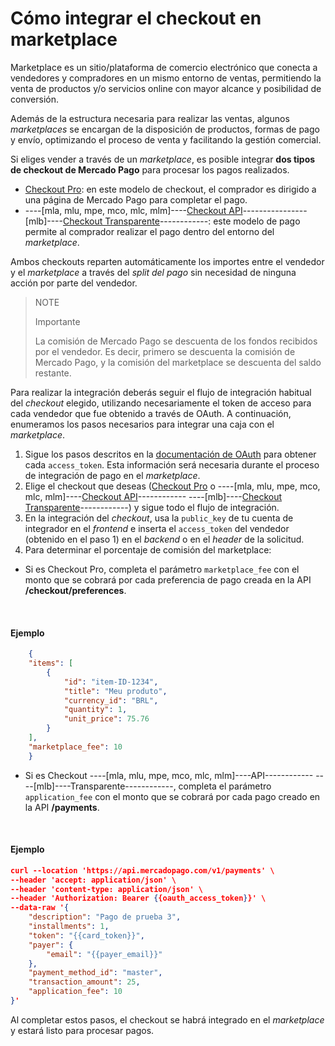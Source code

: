 # Cómo integrar el checkout en marketplace

Marketplace es un sitio/plataforma de comercio electrónico que conecta a vendedores y compradores en un mismo entorno de ventas, permitiendo la venta de productos y/o servicios online con mayor alcance y posibilidad de conversión.

Además de la estructura necesaria para realizar las ventas, algunos _marketplaces_ se encargan de la disposición de productos, formas de pago y envío, optimizando el proceso de venta y facilitando la gestión comercial.

Si eliges vender a través de un _marketplace_, es posible integrar **dos tipos de checkout de Mercado Pago** para procesar los pagos realizados.

* [Checkout Pro](/developers/es/guides/checkout-pro/landing): en este modelo de checkout, el comprador es dirigido a una página de Mercado Pago para completar el pago.
* ----[mla, mlu, mpe, mco, mlc, mlm]----[Checkout API](/developers/es/guides/checkout-api/introduction)----------------[mlb]----[Checkout Transparente](/developers/es/guides/checkout-api/introduction)------------: este modelo de pago permite al comprador realizar el pago dentro del entorno del _marketplace_.

Ambos checkouts reparten automáticamente los importes entre el vendedor y el _marketplace_ a través del _split del pago_ sin necesidad de ninguna acción por parte del vendedor.

> NOTE
>
> Importante
>
> La comisión de Mercado Pago se descuenta de los fondos recibidos por el vendedor. Es decir, primero se descuenta la comisión de Mercado Pago, y la comisión del marketplace se descuenta del saldo restante.

Para realizar la integración deberás seguir el flujo de integración habitual del _checkout_ elegido, utilizando necesariamente el token de acceso para cada vendedor que fue obtenido a través de OAuth. A continuación, enumeramos los pasos necesarios para integrar una caja con el _marketplace_.

1. Sigue los pasos descritos en la [documentación de OAuth](/developers/es/guides/additional-content/security/oauth/introduction) para obtener cada `access_token`. Esta información será necesaria durante el proceso de integración de pago en el _marketplace_.
2. Elige el checkout que deseas ([Checkout Pro](/developers/es/guides/checkout-pro/landing) o ----[mla, mlu, mpe, mco, mlc, mlm]----[Checkout API](/developers/es/guides/checkout-api/introduction)------------ ----[mlb]----[Checkout Transparente](/developers/es/guides/checkout-api/introduction)------------) y sigue todo el flujo de integración.
3. En la integración del _checkout_, usa la `public_key` de tu cuenta de integrador en el _frontend_ e inserta el `access_token` del vendedor (obtenido en el paso 1) en el _backend_ o en el _header_ de la solicitud.
4. Para determinar el porcentaje de comisión del marketplace:

  - Si es Checkout Pro, completa el parámetro `marketplace_fee` con el monto que se cobrará por cada preferencia de pago creada en la API **/checkout/preferences**.

<br>

#### Ejemplo

```json
    {
    "items": [
        {
            "id": "item-ID-1234",
            "title": "Meu produto",
            "currency_id": "BRL",
            "quantity": 1,
            "unit_price": 75.76
        }
    ],
    "marketplace_fee": 10
    }
```

  - Si es Checkout ----[mla, mlu, mpe, mco, mlc, mlm]----API------------ ----[mlb]----Transparente------------, completa el parámetro `application_fee` con el monto que se cobrará por cada pago creado en la API **/payments**.

<br>

#### Ejemplo

```json
curl --location 'https://api.mercadopago.com/v1/payments' \
--header 'accept: application/json' \
--header 'content-type: application/json' \
--header 'Authorization: Bearer {{oauth_access_token}}' \
--data-raw '{
    "description": "Pago de prueba 3",
    "installments": 1,
    "token": "{{card_token}}",
    "payer": {
        "email": "{{payer_email}}"
    },
    "payment_method_id": "master",
    "transaction_amount": 25,
    "application_fee": 10
}'
```

Al completar estos pasos, el checkout se habrá integrado en el _marketplace_ y estará listo para procesar pagos.